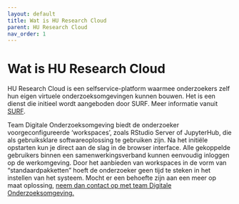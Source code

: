 ```yaml
---
layout: default
title: Wat is HU Research Cloud
parent: HU Research Cloud
nav_order: 1
---
```


# Wat is HU Research Cloud

HU Research Cloud is een selfservice-platform waarmee onderzoekers zelf hun eigen virtuele onderzoeksomgevingen kunnen bouwen. Het is een dienst die initieel wordt aangeboden door SURF. Meer informatie vanuit [SURF](https://www.surf.nl/en/surf-research-cloud-collaboration-portal-for-research).

Team Digitale Onderzoeksomgeving biedt de onderzoeker voorgeconfigureerde ‘workspaces’, zoals RStudio Server of JupyterHub, die als gebruiksklare softwareoplossing te gebruiken zijn. Na het initiële opstarten kun je direct aan de slag in de browser interface. Alle gekoppelde gebruikers binnen een samenwerkingsverband kunnen eenvoudig inloggen op de werkomgeving.
Door het aanbieden van workspaces in de vorm van “standaardpakketten” hoeft de onderzoeker geen tijd te steken in het instellen van het systeem. Mocht er een behoefte zijn aan een meer op maat oplossing, [neem dan contact op met team Digitale Onderzoeksomgeving.](mailto:onderzoeksupport@hu.nl) 
